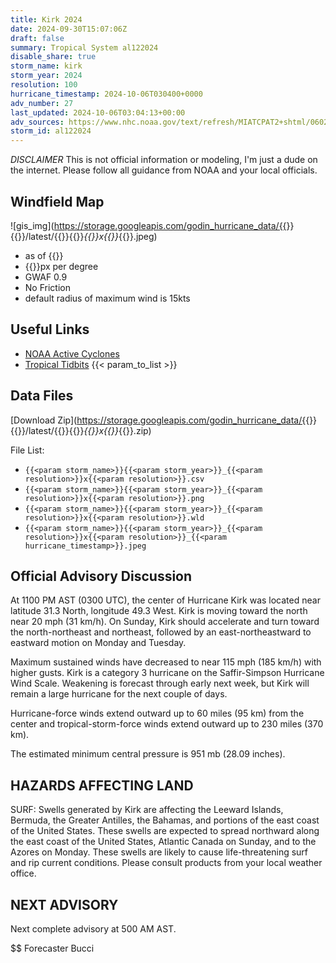 ```yaml
---
title: Kirk 2024
date: 2024-09-30T15:07:06Z
draft: false
summary: Tropical System al122024
disable_share: true
storm_name: kirk
storm_year: 2024
resolution: 100
hurricane_timestamp: 2024-10-06T030400+0000
adv_number: 27
last_updated: 2024-10-06T03:04:13+00:00
adv_sources: https://www.nhc.noaa.gov/text/refresh/MIATCPAT2+shtml/060243.shtml;https://www.nhc.noaa.gov/refresh/graphics_at2+shtml/024713.shtml?cone
storm_id: al122024
---
```

*DISCLAIMER* This is not official information or modeling, I'm just a dude on the internet.  Please follow all guidance from NOAA and your local officials.

## Windfield Map
![gis_img](https://storage.googleapis.com/godin_hurricane_data/{{<param storm_name>}}{{<param storm_year>}}/latest/{{<param storm_name>}}{{<param storm_year>}}_{{<param resolution>}}x{{<param resolution>}}_{{<param hurricane_timestamp>}}.jpeg)

- as of {{<param last_updated>}}
- {{<param resolution>}}px per degree
- GWAF 0.9
- No Friction
- default radius of maximum wind is 15kts

## Useful Links
- [NOAA Active Cyclones](https://www.nhc.noaa.gov/)
- [Tropical Tidbits](https://www.tropicaltidbits.com/storminfo/)
{{< param_to_list >}}

## Data Files
[Download Zip](https://storage.googleapis.com/godin_hurricane_data/{{<param storm_name>}}{{<param storm_year>}}/latest/{{<param storm_name>}}{{<param storm_year>}}_{{<param resolution>}}x{{<param resolution>}}_{{<param hurricane_timestamp>}}.zip)

File List:
- `{{<param storm_name>}}{{<param storm_year>}}_{{<param resolution>}}x{{<param resolution>}}.csv`
- `{{<param storm_name>}}{{<param storm_year>}}_{{<param resolution>}}x{{<param resolution>}}.png`
- `{{<param storm_name>}}{{<param storm_year>}}_{{<param resolution>}}x{{<param resolution>}}.wld`
- `{{<param storm_name>}}{{<param storm_year>}}_{{<param resolution>}}x{{<param resolution>}}_{{<param hurricane_timestamp>}}.jpeg`


## Official Advisory Discussion
At 1100 PM AST (0300 UTC), the center of Hurricane Kirk was located 
near latitude 31.3 North, longitude 49.3 West. Kirk is moving toward 
the north near 20 mph (31 km/h).  On Sunday, Kirk should accelerate 
and turn toward the north-northeast and northeast, followed by an 
east-northeastward to eastward motion on Monday and Tuesday.
 
Maximum sustained winds have decreased to near 115 mph (185 km/h) 
with higher gusts.  Kirk is a category 3 hurricane on the 
Saffir-Simpson Hurricane Wind Scale.  Weakening is forecast through 
early next week, but Kirk will remain a large hurricane for the next 
couple of days.
 
Hurricane-force winds extend outward up to 60 miles (95 km) from the
center and tropical-storm-force winds extend outward up to 230 miles
(370 km).
 
The estimated minimum central pressure is 951 mb (28.09 inches).
 
 
HAZARDS AFFECTING LAND
----------------------
SURF:  Swells generated by Kirk are affecting the Leeward Islands,
Bermuda, the Greater Antilles, the Bahamas, and portions of the east
coast of the United States. These swells are expected to spread
northward along the east coast of the United States, Atlantic Canada
on Sunday, and to the Azores on Monday. These swells are likely to
cause life-threatening surf and rip current conditions. Please
consult products from your local weather office.
 
 
NEXT ADVISORY
-------------
Next complete advisory at 500 AM AST.
 
$$
Forecaster Bucci